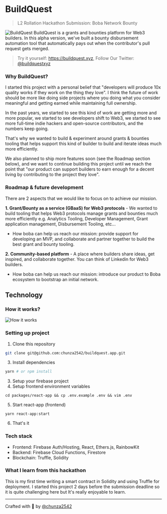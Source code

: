 # BuildQuest
> L2 Rollation Hackathon Submission: Boba Network Bounty 

![BuildQuest](https://i.ibb.co/xS2SFrt/Clean-Shot-2565-05-23-at-03-45-29-2x.png)
BuildQuest is a grants and bounties platform for Web3 builders. In this alpha version, we've built a bounty disbursement automation tool that automatically pays out when the contributor's pull request gets merged.

> Try it yourself: https://buildquest.xyz, Follow Our Twitter: [@buildquestxyz](https://twitter.com/buildquestxyz)

### Why BuildQuest?
I started this project with a personal belief that "developers will produce 10x quality works if they work on the thing they love". I think the future of work should be more like doing side projects where you doing what you consider meaningful and getting earned while maintaining full ownership.

In the past years, we started to see this kind of work are getting more and more popular, we started to see developers shift to Web3, we started to see more full-time indie hackers and open-source contributors, and the numbers keep going.

That's why we wanted to build & experiment around grants & bounties tooling that helps support this kind of builder to build and iterate ideas much more efficiently.

We also planned to ship more features soon (see the Roadmap section below), and we want to continue building this project until we reach the point that "our product can support builders to earn enough for a decent living by contributing to the project they love".

### Roadmap & future development
There are 2 aspects that we would like to focus on to achieve our mission.

**1. Grant/Bounty as a service (GBaaS) for Web3 protocols** - We wanted to build tooling that helps Web3 protocols manage grants and bounties much more efficiently e.g. Analytics Tooling, Developer Management, Grant application management, Disbursement Tooling, etc...
  - How boba can help us reach our mission: provide support for developing an MVP, and collaborate and partner together to build the best grant and bounty tooling.

**2. Community-based platform** - A place where builders share ideas, get inspired, and collaborate together. You can think of Linkedin for Web3 builders.
  - How boba can help us reach our mission: introduce our product to Boba ecosystem to bootstrap an initial network.

## Technology
### How it works?
![How it works](https://i.ibb.co/LnfxHn5/Clean-Shot-2565-05-23-at-04-19-53-2x.png)
### Setting up project
1. Clone this repository
```sh
git clone git@github.com:chunza2542/buildquest.app.git
```
3. Install dependencies
```sh
yarn # or npm install
```
3. Setup your firebase project
4. Setup frontend environment variables
```
cd packages/react-app && cp .env.example .env && vim .env
```
5. Start react-app (frontend)
```
yarn react-app:start
```
6. That's it

### Tech stack
- Frontend: Firebase Auth/Hosting, React, Ethers.js, RainbowKit
- Backend: Firebase Cloud Functions, Firestore
- Blockchain: Truffle, Solidity

### What I learn from this hackathon 
This is my first time writing a smart contract in Solidity and using Truffle for deployment. I started this project 2 days before the submission deadline so it is quite challenging here but It's really enjoyable to learn.

---

Crafted with 🧡 by [@chunza2542](https://twitter.com/chunza2542)
